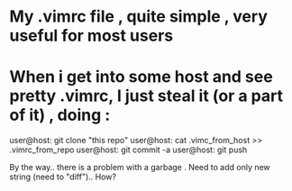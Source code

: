 # My .vimrc file , quite simple , very useful for most users 
# When i get into some host and see pretty .vimrc, I just steal it (or a part of it) , doing :


user@host:   git clone "this repo"
user@host:   cat .vimc_from_host >> .vimrc_from_repo 
user@host:   git commit -a 
user@host:   git push


By the way.. there is a problem with a garbage . Need to add only new string (need to "diff").. How?
